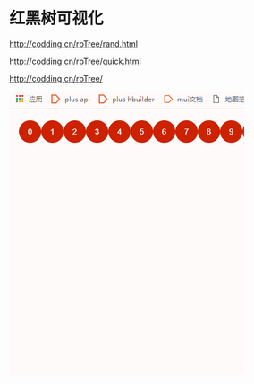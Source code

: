 # 红黑树可视化

http://codding.cn/rbTree/rand.html

http://codding.cn/rbTree/quick.html

http://codding.cn/rbTree/


![./rbtree.gif](./rbtree.gif)